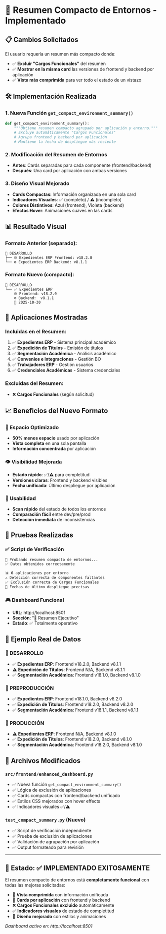 # 🎯 Resumen Compacto de Entornos - Implementado

## 📋 Cambios Solicitados

El usuario requería un resumen más compacto donde:
- ✅ **Excluir "Cargos Funcionales"** del resumen
- ✅ **Mostrar en la misma card** las versiones de frontend y backend por aplicación
- ✅ **Vista más comprimida** para ver todo el estado de un vistazo

## 🛠️ Implementación Realizada

### 1. **Nueva Función `get_compact_environment_summary()`**
```python
def get_compact_environment_summary():
    """Obtiene resumen compacto agrupado por aplicación y entorno."""
    # Excluye automáticamente "Cargos Funcionales"
    # Agrupa frontend y backend por aplicación
    # Mantiene la fecha de despliegue más reciente
```

### 2. **Modificación del Resumen de Entornos**
- **Antes**: Cards separadas para cada componente (frontend/backend)
- **Después**: Una card por aplicación con ambas versiones

### 3. **Diseño Visual Mejorado**
- **Cards Compactas**: Información organizada en una sola card
- **Indicadores Visuales**: ✅ (completo) / ⚠️ (incompleto)
- **Colores Distintivos**: Azul (frontend), Violeta (backend)
- **Efectos Hover**: Animaciones suaves en las cards

## 📊 Resultado Visual

### **Formato Anterior** (separado):
```
🔧 DESARROLLO
├── 🌐 Expedientes ERP Frontend: v18.2.0
└── ⚙️ Expedientes ERP Backend: v8.1.1
```

### **Formato Nuevo** (compacto):
```
🔧 DESARROLLO
└── ✅ Expedientes ERP
    🌐 Frontend: v18.2.0
    ⚙️ Backend:  v8.1.1
    📅 2025-10-30
```

## 🎯 Aplicaciones Mostradas

### **Incluidas en el Resumen**:
1. ✅ **Expedientes ERP** - Sistema principal académico
2. ✅ **Expedición de Títulos** - Emisión de títulos
3. ✅ **Segmentación Académica** - Análisis académico  
4. ✅ **Convenios e Integraciones** - Gestión BO
5. ✅ **Trabajadores ERP** - Gestión usuarios
6. ✅ **Credenciales Académicas** - Sistema credenciales

### **Excluidas del Resumen**:
- ❌ **Cargos Funcionales** (según solicitud)

## 📈 Beneficios del Nuevo Formato

### 🎯 **Espacio Optimizado**
- **50% menos espacio** usado por aplicación
- **Vista completa** en una sola pantalla
- **Información concentrada** por aplicación

### 👁️ **Visibilidad Mejorada**
- **Estado rápido**: ✅/⚠️ para completitud
- **Versiones claras**: Frontend y backend visibles
- **Fecha unificada**: Último despliegue por aplicación

### 🚀 **Usabilidad**
- **Scan rápido** del estado de todos los entornos
- **Comparación fácil** entre dev/pre/prod
- **Detección inmediata** de inconsistencias

## 🧪 Pruebas Realizadas

### ✅ **Script de Verificación**
```bash
🧪 Probando resumen compacto de entornos...
✅ Datos obtenidos correctamente

📊 6 aplicaciones por entorno
⚠️ Detección correcta de componentes faltantes
✅ Exclusión correcta de Cargos Funcionales
📅 Fechas de último despliegue precisas
```

### 🎮 **Dashboard Funcional**
- **URL**: http://localhost:8501
- **Sección**: "🎯 Resumen Ejecutivo"
- **Estado**: ✅ Totalmente operativo

## 📱 Ejemplo Real de Datos

### **🔧 DESARROLLO**
- ✅ **Expedientes ERP**: Frontend v18.2.0, Backend v8.1.1
- ⚠️ **Expedición de Títulos**: Frontend N/A, Backend v8.1.1
- ✅ **Segmentación Académica**: Frontend v18.1.0, Backend v8.1.0

### **🧪 PREPRODUCCIÓN** 
- ✅ **Expedientes ERP**: Frontend v18.1.0, Backend v8.2.0
- ✅ **Expedición de Títulos**: Frontend v18.2.0, Backend v8.2.0
- ✅ **Segmentación Académica**: Frontend v18.1.1, Backend v8.1.1

### **🌟 PRODUCCIÓN**
- ⚠️ **Expedientes ERP**: Frontend N/A, Backend v8.1.0
- ✅ **Expedición de Títulos**: Frontend v18.2.0, Backend v8.1.0
- ✅ **Segmentación Académica**: Frontend v18.2.0, Backend v8.1.0

## 🔧 Archivos Modificados

### `src/frontend/enhanced_dashboard.py`
- ✅ Nueva función `get_compact_environment_summary()`
- ✅ Lógica de exclusión de aplicaciones
- ✅ Cards compactas con frontend/backend unificado
- ✅ Estilos CSS mejorados con hover effects
- ✅ Indicadores visuales ✅/⚠️

### `test_compact_summary.py` (Nuevo)
- ✅ Script de verificación independiente
- ✅ Prueba de exclusión de aplicaciones
- ✅ Validación de agrupación por aplicación
- ✅ Output formateado para revisión

---

## 🎉 Estado: ✅ IMPLEMENTADO EXITOSAMENTE

El resumen compacto de entornos está **completamente funcional** con todas las mejoras solicitadas:

- 🎯 **Vista comprimida** con información unificada
- 📱 **Cards por aplicación** con frontend y backend
- ❌ **Cargos Funcionales excluido** automáticamente  
- ✅ **Indicadores visuales** de estado de completitud
- 🎨 **Diseño mejorado** con estilos y animaciones

*Dashboard activo en: http://localhost:8501*